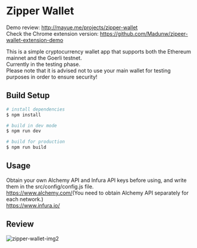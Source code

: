 # Zipper Wallet

Demo review: <http://mayue.me/projects/zipper-wallet>   
Check the Chrome extension version: <https://github.com/Madunw/zipeer-wallet-extension-demo>  

This is a simple cryptocurrency wallet app that supports both the Ethereum mainnet and the Goerli testnet.   
Currently in the testing phase.  
Please note that it is advised not to use your main wallet for testing purposes in order to ensure security!



## Build Setup

```bash
# install dependencies
$ npm install

# build in dev mode
$ npm run dev

# build for production 
$ npm run build

```

## Usage
Obtain your own Alchemy API and Infura API keys before using, and write them in the src/config/config.js file.  
<https://www.alchemy.com/>(You need to obtain Alchemy API separately for each network.)  
<https://www.infura.io/>



## Review
![zipper-wallet-img2](https://user-images.githubusercontent.com/84227180/231878847-1313b0e4-dfd8-426b-8269-da85b8085f58.PNG)
